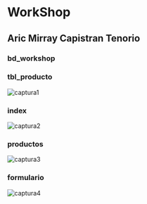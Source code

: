 # WorkShop
## Aric Mirray Capistran Tenorio
### bd_workshop 
### tbl_producto
![captura1](https://github.com/Aric-Mirray-Capistran-Tenorio/MVC-BD_WokrShop/assets/143548368/d72225fb-d5ad-48b9-b107-0479ec68b897)


### index
![captura2](https://github.com/Aric-Mirray-Capistran-Tenorio/MVC-BD_WokrShop/assets/143548368/4d8cb71a-32c2-4444-b639-7352e2d3b40a)

### productos
![captura3](https://github.com/Aric-Mirray-Capistran-Tenorio/MVC-BD_WokrShop/assets/143548368/f16a9db8-4acc-4198-bbc2-d159b4e39fdf)

### formulario
![captura4](https://github.com/Aric-Mirray-Capistran-Tenorio/MVC-BD_WokrShop/assets/143548368/f990584c-c5c9-4a83-8e23-38657da4d5f9)





